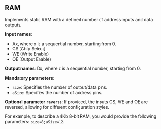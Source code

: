 ## RAM

Implements static RAM with a defined number of address inputs and data outputs.

**Input names**:

- Ax, where x is a sequential number, starting from 0.
- CS (Chip Select)
- WE (Write Enable)
- OE (Output Enable)

**Output names**: Dx, where x is a sequential number, starting from 0.

**Mandatory parameters**:

- `size`: Specifies the number of output/data pins.
- `aSize`: Specifies the number of address pins.

**Optional parameter `reverse`**: If provided, the inputs CS, WE and OE are reversed, allowing for different configuration styles.

For example, to describe a 4Kb 8-bit RAM, you would provide the following parameters: `size=8;aSize=12`.

